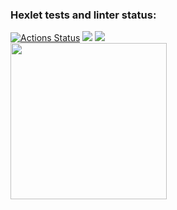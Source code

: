 ### Hexlet tests and linter status:
[![Actions Status](https://github.com/BotServicePro/php-project-lvl2/workflows/hexlet-check/badge.svg)](https://github.com/BotServicePro/php-project-lvl2/actions)
<a href="https://codeclimate.com/github/BotServicePro/php-project-lvl2/maintainability"><img src="https://api.codeclimate.com/v1/badges/c60eb6035c3e86f97b15/maintainability" /></a>
<a href="https://codeclimate.com/github/BotServicePro/php-project-lvl2/test_coverage"><img src="https://api.codeclimate.com/v1/badges/c60eb6035c3e86f97b15/test_coverage" /></a>
<br>
<a href="https://asciinema.org/a/379085?autoplay=1"><img src="https://asciinema.org/a/379085.png" width="250"/></a>